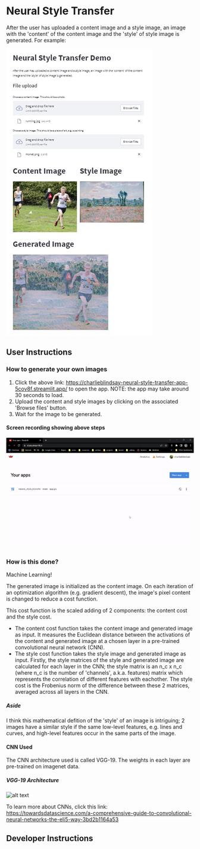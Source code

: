 ﻿# Neural Style Transfer

After the user has uploaded a content image and a style image, an image with the 'content' of the content image and the 'style' of style image is generated. For example:

![alt text](nst_app.jpg)

## User Instructions
### How to generate your own images
1. Click the above link: https://charlieblindsay-neural-style-transfer-app-5cov8f.streamlit.app/ to open the app. NOTE: the app may take around 30 seconds to load.
2. Upload the content and style images by clicking on the associated 'Browse files' button.
3. Wait for the image to be generated.

#### Screen recording showing above steps
![](https://github.com/charlieblindsay/neural_style_transfer/blob/main/screen%20recording.gif)

### How is this done?
Machine Learning!

The generated image is initialized as the content image. On each iteration of an optimization algorithm (e.g. gradient descent), the image's pixel content is changed to reduce a cost function.

This cost function is the scaled adding of 2 components: the content cost and the style cost.
- The content cost function takes the content image and generated image as input. It measures the Euclidean distance between the activations of the content and generated image at a chosen layer in a pre-trained convolutional neural network (CNN). 
- The style cost function takes the style image and generated image as input. Firstly, the style matrices of the style and generated image are calculated for each layer in the CNN; the style matrix is an n_c x n_c (where n_c is the number of 'channels', a.k.a. features) matrix which represents the correlation of different features with eachother. The style cost is the Frobenius norm of the difference between these 2 matrices, averaged across all layers in the CNN.

##### Aside
I think this mathematical defition of the 'style' of an image is intriguing; 2 images have a similar style if the same low-level features, e.g. lines and curves, and high-level features occur in the same parts of the image.

#### CNN Used
The CNN architecture used is called VGG-19. The weights in each layer are pre-trained on imagenet data.

##### VGG-19 Architecture
![alt text](VGG-19.jpg)

To learn more about CNNs, click this link: https://towardsdatascience.com/a-comprehensive-guide-to-convolutional-neural-networks-the-eli5-way-3bd2b1164a53

## Developer Instructions

